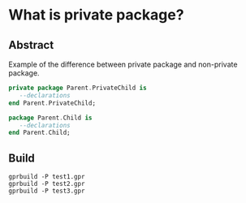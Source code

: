# What is private package?

## Abstract
Example of the difference between private package and non-private package.


```ada
private package Parent.PrivateChild is
   --declarations
end Parent.PrivateChild;
```


```ada
package Parent.Child is
   --declarations
end Parent.Child;
```

## Build

```
gprbuild -P test1.gpr
gprbuild -P test2.gpr
gprbuild -P test3.gpr
```
